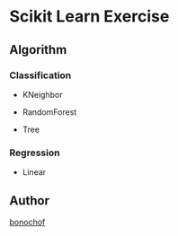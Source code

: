 # Scikit Learn Exercise

## Algorithm
### Classification
* KNeighbor

* RandomForest
* Tree

### Regression
* Linear

## Author
[bonochof](https://github.com/bonochof)
